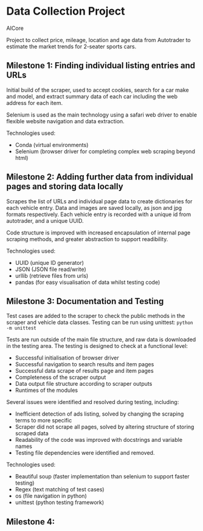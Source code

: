# Data Collection Project
AICore

Project to collect price, mileage, location and age data from Autotrader to estimate the market trends for 2-seater sports cars.

## Milestone 1: Finding individual listing entries and URLs
Initial build of the scraper, used to accept cookies, search for a car make and model, and extract summary data of each car including the web address for each item.

Selenium is used as the main technology using a safari web driver to enable flexible website navigation and data extraction.

Technologies used:
- Conda (virtual environments)
- Selenium (browser driver for completing complex web scraping beyond html)

## Milestone 2: Adding further data from individual pages and storing data locally
Scrapes the list of URLs and individual page data to create dictionaries for each vehicle entry. Data and images are saved locally, as json and jpg formats respectively. Each vehicle entry is recorded with a unique id from autotrader, and a unique UUID.

Code structure is improved with increased encapsulation of internal page scraping methods, and greater abstraction to support readibility.

Technologies used:
- UUID (unique ID generator)
- JSON (JSON file read/write)
- urllib (retrieve files from urls)
- pandas (for easy visualisation of data whilst testing code)

## Milestone 3: Documentation and Testing
Test cases are added to the scraper to check the public methods in the scraper and vehicle data classes. Testing can be run using unittest:
`python -m unittest`

Tests are run outside of the main file structure, and raw data is downloaded in the testing area. The testing is designed to check at a functional level:
- Successful initialisation of browser driver
- Successful navigation to search results and item pages
- Successful data scrape of results page and item pages
- Completeness of the scraper output
- Data output file structure according to scraper outputs
- Runtimes of the modules

Several issues were identified and resolved during testing, including:
- Inefficient detection of ads listing, solved by changing the scraping terms to more specific
- Scraper did not scrape all pages, solved by altering structure of storing scraped data
- Readability of the code was improved with docstrings and variable names
- Testing file dependencies were identified and removed.

Technologies used:
- Beautiful soup (faster implementation than selenium to support faster testing)
- Regex (text matching of test cases)
- os (file navigation in python)
- unittest (python testing framework)

## Milestone 4: